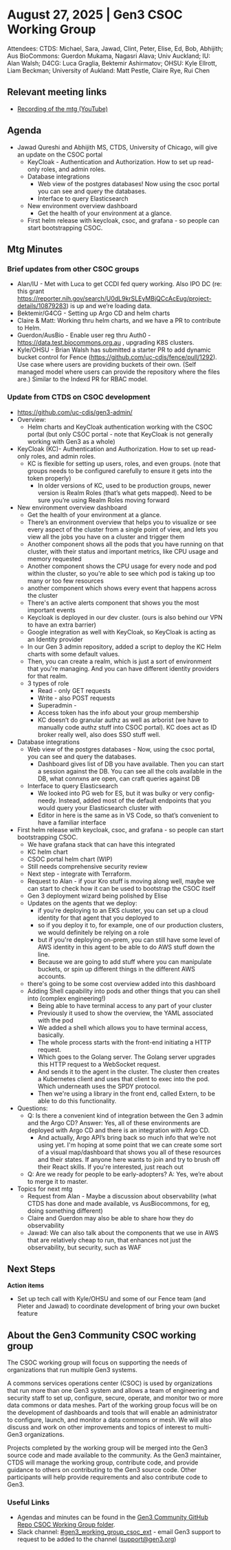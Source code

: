 # August 27, 2025 | Gen3 CSOC Working Group

Attendees: CTDS: Michael, Sara, Jawad, Clint, Peter, Elise, Ed, Bob, Abhijith; Aus BioCommons: Guerdon Mukama, Nagasri Alava; Univ Auckland; IU: Alan Walsh; D4CG: Luca Graglia, Bektemir Ashirmatov; OHSU: Kyle Ellrott, Liam Beckman; University of Aukland: Matt Pestle, Claire Rye, Rui Chen

## Relevant meeting links   

* [Recording of the mtg (YouTube)](https://youtu.be/LktSl1S0Izo)


## Agenda

* Jawad Qureshi and Abhijith MS, CTDS, University of Chicago, will give an update on the CSOC portal
  * KeyCloak - Authentication and Authorization. How to set up read-only roles, and admin roles.
  * Database integrations
    * Web view of the postgres databases! Now using the csoc portal you can see and query the databases.
    * Interface to query Elasticsearch
  * New environment overview dashboard
    * Get the health of your environment at a glance.
  * First helm release with keycloak, csoc, and grafana - so people can start bootstrapping CSOC.

## Mtg Minutes

### Brief updates from other CSOC groups   

* Alan/IU - Met with Luca to get CCDI fed query working. Also IPO DC (re: this grant https://reporter.nih.gov/search/U0dL9krSLEyMBjQCcAcEug/project-details/10879283) is up and we’re loading data.
* Bektemir/G4CG - Setting up Argo CD and helm charts
* Claire & Matt: Working thru helm charts, and we have a PR to contribute to Helm.
* Guerdon/AusBio - Enable user reg thru Auth0 - https://data.test.biocommons.org.au , upgrading K8S clusters.
* Kyle/OHSU - Brian Walsh has submitted a starter PR to add dynamic bucket control for Fence (https://github.com/uc-cdis/fence/pull/1292). Use case where users are providing buckets of their own. (Self managed model where users can provide the repository where the files are.) Similar to the Indexd PR for RBAC model.




### Update from CTDS on CSOC development

* https://github.com/uc-cdis/gen3-admin/
* Overview:
  * Helm charts and KeyCloak authentication working with the CSOC portal (but only CSOC portal - note that KeyCloak is not generally working with Gen3 as a whole)
* KeyCloak (KC)- Authentication and Authorization. How to set up read-only roles, and admin roles.
  * KC is flexible for setting up users, roles, and even groups. (note that groups needs to be configured carefully to ensure it gets into the token properly)
    * In older versions of KC, used to be production groups, newer version is Realm Roles (that’s what gets mapped). Need to be sure you’re using Realm Roles moving forward
* New environment overview dashboard
  * Get the health of your environment at a glance.
  * There’s an environment overview that helps you to visualize or see every aspect of the cluster from a single point of view, and lets you view all the jobs you have on a cluster and trigger them
  * Another component shows all the pods that you have running on that cluster, with their status and important metrics, like CPU usage and memory requested
  * Another component shows the CPU usage for every node and pod within the cluster, so you're able to see which pod is taking up too many or too few resources
  * another component which shows every event that happens across the cluster
  * There's an active alerts component that shows you the most important events
  * Keycloak is deployed in our dev cluster. (ours is also behind our VPN to have an extra barrier)
  * Google integration as well with KeyCloak, so KeyCloak is acting as an Identity provider
  * In our Gen 3 admin repository, added a script to deploy the KC Helm charts with some default values.
  * Then, you can create a realm, which is just a sort of environment that you're managing. And you can have different identity providers for that realm.
  * 3 types of role
    * Read - only GET requests
    * Write - also POST requests
    * Superadmin -
    * Access token has the info about your group membership
    * KC doesn’t do granular authz as well as arborist (we have to manually code authz stuff into CSOC portal). KC does act as ID broker really well, also does SSO stuff well.
* Database integrations
  * Web view of the postgres databases - Now, using the csoc portal, you can see and query the databases.
    * Dashboard gives list of DB you have available. Then you can start a session against the DB. You can see all the cols available in the DB, what connxns are open, can craft queries against DB
  * Interface to query Elasticsearch
    * We looked into PG web for ES, but it was bulky or very config-needy. Instead, added most of the default endpoints that you would query your Elasticsearch cluster with
    * Editor in here is the same as in VS Code, so that’s convenient to have a familiar interface
* First helm release with keycloak, csoc, and grafana - so people can start bootstrapping CSOC.
  * We have grafana stack that can have this integrated
  * KC helm chart
  * CSOC portal helm chart (WIP)
  * Still needs comprehensive security review
  * Next step - integrate with Terraform.
  * Request to Alan - if your Kro stuff is moving along well, maybe we can start to check how it can be used to bootstrap the CSOC itself
  * Gen 3 deployment wizard being polished by Elise
  * Updates on the agents that we deploy:
    * if you're deploying to an EKS cluster, you can set up a cloud identity for that agent that you deployed to
    * so if you deploy it to, for example, one of our production clusters, we would definitely be relying on a role
    * but if you're deploying on-prem, you can still have some level of AWS identity in this agent to be able to do AWS stuff down the line.
    * Because we are going to add stuff where you can manipulate buckets, or spin up different things in the different AWS accounts.
  * there's going to be some cost overview added into this dashboard
  * Adding Shell capability into pods and other things that you can shell into (complex engineering!)
    * Being able to have terminal access to any part of your cluster
    * Previously it used to show the overview, the YAML associated with the pod
    * We added a shell which allows you to have terminal access, basically.
    * The whole process starts with the front-end initiating a HTTP request.
    * Which goes to the Golang server. The Golang server upgrades this HTTP request to a WebSocket request.
    * And sends it to the agent in the cluster. The cluster then creates a Kubernetes client and uses that client to exec into the pod. Which underneath uses the SPDY protocol.
    * Then we're using a library in the front end, called Extern, to be able to do this functionality.
* Questions:
  * Q: Is there a convenient kind of integration between the Gen 3 admin and the Argo CD? Answer: Yes, all of these environments are deployed with Argo CD and there is an integration with Argo CD.
    * And actually, Argo API’s bring back so much info that we’re not using yet. I'm hoping at some point that we can create some sort of a visual map/dashboard that shows you all of these resources and their states. If anyone here wants to join and try to brush off their React skills. If you're interested, just reach out
  * Q: Are we ready for people to be early-adopters? A: Yes, we’re about to merge it to master.
* Topics for next mtg
  * Request from Alan - Maybe a discussion about observability (what CTDS has done and made available, vs AusBiocommons, for eg, doing something different)
  * Claire and Guerdon may also be able to share how they do observability
  * Jawad: We can also talk about the components that we use in AWS that are relatively cheap to run, that enhances not just the observability, but security, such as WAF


## Next Steps

**Action items**

* Set up tech call with Kyle/OHSU and some of our Fence team (and Pieter and Jawad) to coordinate development of bring your own bucket feature

## About the Gen3 Community CSOC working group

The CSOC working group will focus on supporting the needs of organizations that run multiple Gen3 systems.

A commons services operations center (CSOC) is used by organizations that run more than one Gen3 system and allows a team of engineering and security staff to set up, configure, secure, operate, and monitor two or more data commons or data meshes. Part of the working group focus will be on the development of dashboards and tools that will enable an administrator to configure, launch, and monitor a data commons or mesh. We will also discuss and work on other improvements and topics of interest to multi-Gen3 organizations.

Projects completed by the working group will be merged into the Gen3 source code and made available to the community. As the Gen3 maintainer, CTDS will manage the working group, contribute code, and provide guidance to others on contributing to the Gen3 source code. Other participants will help provide requirements and also contribute code to Gen3.

### Useful Links

* Agendas and minutes can be found in the [Gen3 Community GitHub Repo CSOC Working Group folder](/CSOC_Working_Group_items).   
* Slack channel: [\#gen3\_working\_group\_csoc\_ext](https://gen3friends.slack.com/archives/C082FLTBYMA) - email Gen3 support to request to be added to the channel ([support@gen3.org](mailto:support@gen3.org))
